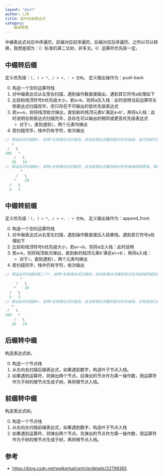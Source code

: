 ```yaml
---
layout: "post"
author: LJR
title: 前中后缀表达式
category:
    编译原理
---
```


中缀表达式对应中序遍历，前缀对应前序遍历，后缀对应后序遍历。之所以可以转换，我想是因为：i）标准的满二叉树，非多叉。ii）运算符优先级一定。

## 中缀转后缀

定义优先级：`(, ) > *, / > +, - > 空栈`。
定义输出操作为：push back

0. 构造一个空的运算符栈
1. 对中缀表达式从左至右扫描，遇到操作数直接输出，遇到其它符号a处理如下
2. 比较和栈顶符号b优先级大小，若a>b，则将a压入栈：此时说明当前运算符左侧表达式扫描完毕，但只存在不可输出的低优先级表达式
3. 若`a<=b`，则将栈顶依次弹出，直到新的栈顶元素b'满足a>b'，再将a入栈：此时说明左侧表达式扫描完毕，且存在可以输出的相同或更高优先级表达式
    + 对于`)`，直到遇到`(`，两个元素均弹出
4. 若扫描完毕，栈中仍有字符，依次输出

```rust
// 假设此时扫描到*，说明*左侧表达式扫描完，但当前表达式缓存部分优先级低，自己构成它的一部分，不可输出
   +
 /   \
100   *
    /   \
   20   19
// 假设此时扫描到+，说明+左侧表达式扫描完，且当前表达式缓存部分优先级相同或更高，构成自己的左侧部分，可以输出
       *
     /   \
    *    20
  /   \
  5   3
```

## 中缀转前缀

定义优先级：`(, ) > *, / > +, - > 空栈`。
定义输出操作为：append_front

0. 构造一个空的运算符栈
1. 对中缀表达式从右至左扫描，遇到操作数直接压入结果栈，遇到其它符号a处理如下
2. 比较和栈顶符号b优先级大小，若a>=b，则将a压入栈：此时说明
3. 若`a<b`，则将栈顶依次弹出，直到新的栈顶元素b'满足a>=b'，再将a入栈：
    + 对于`(`，直到遇到`)`，两个元素均弹出
4. 若扫描完毕，栈中仍有字符，依次输出

```rust
// 假设此时扫描到第二个*，说明*右侧表达式扫描完，但当前表达式缓存部分优先级相同或较低，自己构成它的左部分，不可以输出
       *
     /   \
    *    20
  /   \
  5   3
// 假设此时扫描到+，说明+右侧表达式扫描完，且当前表达式缓存部分优先级高，它构成自己的右部分，可以输出
   +
 /   \
100   *
    /   \
   20   19
```

## 后缀转中缀

构造表达式树。

0. 构造一个节点栈
1. 从左向右扫描后缀表达式，如果遇到数字，构造叶子节点入栈。
2. 如果遇到运算符，则弹出两个节点。后弹出的节点作为第一操作数，用运算符作为子树的根节点生成子树。再将根节点入栈。

## 前缀转中缀

构造表达式树。

0. 构造一个节点栈
1. 从右向左扫描前缀表达式，如果遇到数字，构造叶子节点入栈
2. 如果遇到运算符，则弹出两个节点。先弹出的节点作为第一操作数，用运算符作为子树的根节点生成子树，再将根节点入栈。

## 参考

+ https://blog.csdn.net/walkerkalr/article/details/22798365
